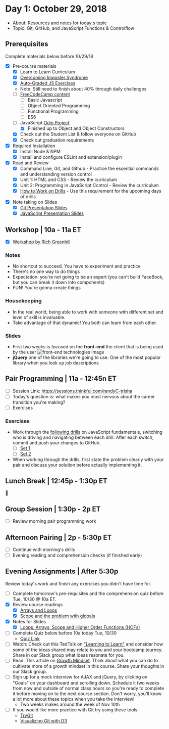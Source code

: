 # Day 1: October 29, 2018
* About: Resources and notes for today's topic
* Topic: Git, GitHub, and JavaScript Functions & Controlflow

## Prerequisites 
Complete materials below before 10/29/18
- [x] Pre-course materials
  - [x] Learn to Learn Curriculum
  - [x] [Overcoming Imposter Syndrome](https://medium.com/counter-intuition/overcoming-impostor-syndrome-bdae04e46ec5)
  - [x] [Auto-Graded JS Exercises](https://repl.it/community/classrooms/20690)
   * Note: Still need to finish about 40% through daily challenges
  - [ ] [FreeCodeCamp content](https://learn.freecodecamp.org/)
    - [ ] Basic Javascript
    - [ ] Object Oriented Programming
    - [ ] Functional Programming
    - [ ] ES6
  - [ ] JavaScript [Odin Project](https://www.theodinproject.com/courses/javascript)
    - [x] Finished up to Object and Object Constructors
  - [x] Check out the Student List & follow everyone on GitHub
  - [x] Check out graduation requirements
  
- [x] Required Installation
  - [x] Install Node & NPM
  - [x] Install and configure ESLint and extension/plugin
- [x] Read and Review
  - [x] Command Line, Git, and Github - Practice the essential commands and understanding version control
  - [x] Unit 1: HTML and CSS - Review the curriculum
  - [x] Unit 2: Programming in JavaScript Control - Review the curriculum
  - [x] [How to Work on Drills](https://gist.github.com/rich-at-thinkful/a36c50bc86afc31fed4113c8f1ece110) - Use this requirement for the upcoming days of drills
- [x] Note taking on Slides
  - [x] [Git Presentation Slides](https://thinkful.slides.com/thinkful/git-github-basics#/)
  - [x] [JavaScript Presentation Slides](https://thinkful.slides.com/thinkful/js-functions-conditionals#/)

## Workshop | 10a - 11a ET
- [x] [Workshop by Rich Greenhill](https://sessions.thinkful.com/ei26workshop)

### Notes
* No shortcut to succeed. You have to experiment and practice
* There's no one way to do things
* Expectation: you're not going to be an expert (you can't build FaceBook, but you can break it down into components)
* FUN! You're gonna create things 

### Housekeeping
* In the real world, being able to work with someone with different set and level of skill is invaluable.
* Take advantage of that dynamic! You both can learn from each other. 

### Slides 
* First two weeks is focused on the **front-end** the client that is being used by the user
![front-end technologies]() image
* **jQuery** one of the libraries we're going to use. One of the most popular library when you look up job descriptions


## Pair Programming | 11a - 12:45n ET
- [ ] Session Link: https://sessions.thinkful.com/randyC-trisha
- [ ] Today's question is: what makes you most nervous about the career transition you're making?
- [ ] Exercises

### Exercises
* Work through the [following drills](https://github.com/rich-at-thinkful/ft-curric-gists/blob/master/fundamentals/git-github-drills.md) on JavaScript fundamentals, switching who is driving and navigating between each drill. After each switch, commit and push your changes to GitHub.
  - [ ] [Set 1](https://github.com/rich-at-thinkful/ft-curric-gists/blob/master/fundamentals/function-drills-1.md)
  - [ ] [Set 2](https://github.com/rich-at-thinkful/ft-curric-gists/blob/master/fundamentals/function-drills-2.md)
* When working through the drills, first state the problem clearly with your pair and discuss your solution before actually implementing it.

## Lunch Break | 12:45p - 1:30p ET
:ramen:

## Group Session | 1:30p - 2p ET
- [ ] Review morning pair programming work

## Afternoon Pairing | 2p - 5:30p ET
- [ ] Continue with morning's drills
- [ ] Evening reading and comprehension checks (if finished early)

## Evening Assignments | After 5:30p
Review today's work and finish any exercises you didn't have time for.

- [ ] Complete tomorrow's pre-requisites and the comprehension quiz before Tue, 10/30 @ 10a ET.
- [x] Review course readings
  - [x] [Arrays and Loops](https://courses.thinkful.com/web-dev-001v1/lesson/2.4)
  - [x] [Scope and the problem with globals](https://courses.thinkful.com/web-dev-001v1/lesson/2.5)
- [x] Notes for Slides
  - [x] [Loops, Arrays, Scope and Higher Order Functions (HOFs)](https://thinkful.slides.com/thinkful/loops-arrays-scope/#/)
- [ ] Complete Quiz below before 10a today Tue, 10/30
    * [Quiz Link](https://docs.google.com/forms/d/e/1FAIpQLScleFOAUjZ-HxvTn_6e0VkmIYIE20WH4CSLL2A_ciRs3u13Yg/viewform)
- [ ] Watch: Check out this TedTalk on ["Learning to Learn"](https://www.youtube.com/watch?v=O96fE1E-rf8) and consider how some of the ideas shared may relate to you and your bootcamp journey. Share in our Slack group what ideas resonate for you.
- [ ] Read: This article on [Growth Mindset](https://onedublin.org/2012/06/19/stanford-universitys-carol-dweck-on-the-growth-mindset-and-education/ ). Think about what you can do to cultivate more of a growth mindset in this course. Share your thoughts in our Slack group.
- [ ] Sign up for a mock interview for AJAX and jQuery, by clicking on "Goals" on your dashboard and scrolling down. Schedule it two weeks from now and outside of normal class hours so you're ready to complete it before moving on to the next course section. Don't worry, you'll know a lot more about these topics when you take the interview!
   * Two weeks makes around the week of Nov 10th
- [ ] If you would like more practice with Git try using these tools: 
   * [TryGit](https://try.github.io/levels/1/challenges/1)
   * [Visualizing Git with D3](https://onlywei.github.io/explain-git-with-d3/)
